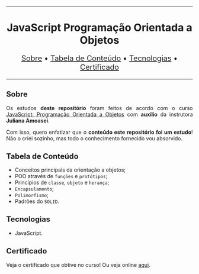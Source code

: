 <hr>

<main>
    <h1 align="center">JavaScript Programação Orientada a Objetos</h1>
    <p align="center" style="font-size: 1.25rem;">
        <a href="#sobre">Sobre</a> •
        <a href="#tabela-de-conteudo">Tabela de Conteúdo</a> •
        <a href="#tecnologias">Tecnologias</a> •
        <a href="#certificado">Certificado</a>
    </p>
</main>

<hr>

<section id="sobre">
    <h2 style="font-size: 1.25rem;">Sobre</h2>
    <p style="text-align: justify;">Os estudos <b>deste repositório</b> foram feitos de acordo com o curso <a href="https://cursos.alura.com.br/course/javascript-passos-programacao-orientada-objetos">JavaScript: Programação Orientada a Objetos</a> com <b>auxílio</b> da instrutora <b>Juliana Amoasei</b>.</p>
    <p style="text-align: justify;">Com isso, quero enfatizar que o <b>conteúdo este repositório foi um estudo</b>! Não o criei sozinho, mas todo o conhecimento fornecido vou absorvido.</p>
</section>

<section id="tabela-de-conteudo">
    <h2 style="font-size: 1.25rem;">Tabela de Conteúdo</h2>
    <ul style="text-align: justify;">
        <li>Conceitos principais da orientação a objetos;</li>
        <li>POO através de <code>funções</code> e <code>protótipos</code>;</li>
        <li>Princípios de <code>classe</code>, <code>objeto</code> e <code>herança</code>;</li>
        <li><code>Encapsulamento</code>;</li>
        <li><code>Polimorfismo</code>;</li>
        <li>Padrões do <code>SOLID</code>.</li>
    </ul>
</section>

<section id="tecnologias">
    <h2 style="font-size: 1.25rem;">Tecnologias</h2>
    <ul>
        <li>JavaScript.</li>
    </ul>
</section>

<section id="certificado">
    <h2 style="font-size: 1.25rem;">Certificado</h2>
    <p style="text-align: justify;">Veja o certificado que obtive no curso! Ou veja online <a href="https://cursos.alura.com.br/certificate/7645af5b-a0ed-4d62-a3d0-9ddf54e04f1c">aqui</a>.</p>
</section>
